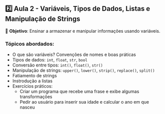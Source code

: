 ## **2️⃣ Aula 2 - Variáveis, Tipos de Dados, Listas e Manipulação de Strings**
📌 **Objetivo**: Ensinar a armazenar e manipular informações usando variáveis.

### **Tópicos abordados:**
- O que são variáveis? Convenções de nomes e boas práticas
- Tipos de dados: `int`, `float`, `str`, `bool`
- Conversão entre tipos: `int()`, `float()`, `str()`
- Manipulação de strings: `upper()`, `lower()`, `strip()`, `replace()`, `split()`
- Fatiamento de strings
- Instrodução a listas
- Exercícios práticos:
  - Criar um programa que recebe uma frase e exibe algumas transformações
  - Pedir ao usuário para inserir sua idade e calcular o ano em que nasceu